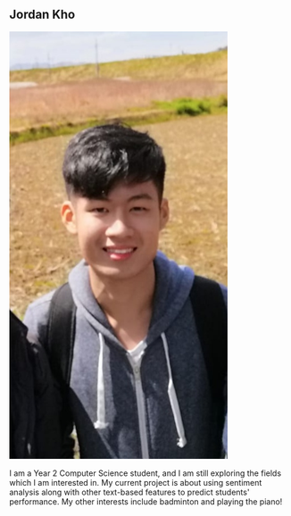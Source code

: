 ## Jordan Kho

![jordon_image](/images/jordon.jpg)

I am a Year 2 Computer Science student, and I am still exploring the fields which I am interested in. My current project is about using sentiment analysis along with other text-based features to predict students' performance. My other interests include badminton and playing the piano!
